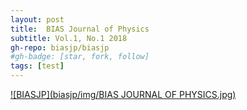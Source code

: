 ```yaml
---
layout: post
title:  BIAS Journal of Physics
subtitle: Vol.1, No.1 2018
gh-repo: biasjp/biasjp
#gh-badge: [star, fork, follow]
tags: [test]
---
```


<a href="https://www.manuscriptlink.com/journals/biasjp">
<alt="Submit Article" src="biasjp/img/submit.png" width="200" height="200">


![BIASJP](biasjp/img/BIAS JOURNAL OF PHYSICS.jpg)

